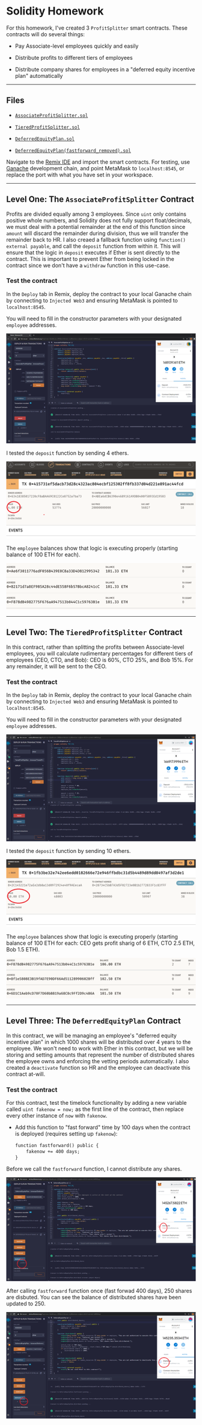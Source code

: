 # Solidity Homework

For this homework, I've created 3 `ProfitSplitter` smart contracts. These contracts will do several things:

* Pay Associate-level employees quickly and easily

* Distribute profits to different tiers of employees

* Distribute company shares for employees in a "deferred equity incentive plan" automatically

---

## Files

* [`AssociateProfitSplitter.sol`](Code/AssociateProfitSplitter.sol)

* [`TieredProfitSplitter.sol`](Code/TieredProfitSplitter.sol)

* [`DeferredEquityPlan.sol`](Code/DeferredEquityPlan.sol)

* [`DeferredEquityPlan(fastforward_removed).sol`](Code/DeferredEquityPlan(fastforward_removed).sol)

Navigate to the [Remix IDE](https://remix.ethereum.org) and import the smart contracts. For testing, use [Ganache](https://www.trufflesuite.com/ganache) development chain, and point MetaMask to `localhost:8545`, or replace the port with what you have set in your workspace.

---

## Level One: The `AssociateProfitSplitter` Contract

Profits are divided equally among 3 employees. Since `uint` only contains positive whole numbers, and Solidity does not fully support float/decimals, we must deal with a potential remainder at the end of this function since `amount` will discard the remainder during division, thus we will transfer the remainder back to HR. I also creaed a fallback function using `function() external payable`, and call the `deposit` function from within it. This will ensure that the logic in `deposit` executes if Ether is sent directly to the contract. This is important to prevent Ether from being locked in the contract since we don't have a `withdraw` function in this use-case.

### Test the contract

In the `Deploy` tab in Remix, deploy the contract to your local Ganache chain by connecting to `Injected Web3` and ensuring MetaMask is pointed to `localhost:8545`.

You will need to fill in the constructor parameters with your designated `employee` addresses.

![Remix Testing_AssociateProfitSplitter](Images/AssociateProfitSplitter_TX.PNG)

I tested the `deposit` function by sending 4 ethers. 

![AssociateProfitSplitter_contract](Images/AssociateProfitSplitter_contract.PNG)

The `employee` balances show that logic is executing properly (starting balance of 100 ETH for each).

![AssociateProfitSplitter_balance](Images/AssociateProfitSplitter_balance.PNG)

---

## Level Two: The `TieredProfitSplitter` Contract

In this contract, rather than splitting the profits between Associate-level employees, you will calculate rudimentary percentages for different tiers of employees (CEO, CTO, and Bob): CEO is 60%, CTO 25%, and Bob 15%. For any remainder, it will be sent to the CEO. 

### Test the contract

In the `Deploy` tab in Remix, deploy the contract to your local Ganache chain by connecting to `Injected Web3` and ensuring MetaMask is pointed to `localhost:8545`.

You will need to fill in the constructor parameters with your designated `employee` addresses.

![Remix Testing_TieredProfitSplitter](Images/TieredProfitSplitter_TX.PNG)

I tested the `deposit` function by sending 10 ethers. 

![TieredProfitSplitter_contract](Images/TieredProfitSplitter_contract.PNG)

The `employee` balances show that logic is executing properly (starting balance of 100 ETH for each: CEO gets profit sharig of 6 ETH, CTO 2.5 ETH, Bob 1.5 ETH).

![TieredProfitSplitter_balance](Images/TieredProfitSplitter_balance.PNG)

---

## Level Three: The `DeferredEquityPlan` Contract

In this contract, we will be managing an employee's "deferred equity incentive plan" in which 1000 shares will be distributed over 4 years to the employee. We won't need to work with Ether in this contract, but we will be storing and setting amounts that represent the number of distributed shares the employee owns and enforcing the vetting periods automatically. I also created a `deactivate` function so HR and the employee can deactivate this contract at-will.

### Test the contract
For this contract, test the timelock functionality by adding a new variable called `uint fakenow = now;` as the first line of the contract, then replace every other instance of `now` with `fakenow`.

  * Add this function to "fast forward" time by 100 days when the contract is deployed (requires setting up `fakenow`):

    ```solidity
    function fastforward() public {
        fakenow += 400 days;
    }
    ```
Before we call the `fastforward` function, I cannot distribute any shares.

![DeferredEquityPlan_TX](Images/DeferredEquityPlan_TX.PNG)


After calling `fastforward` function once (fast forwad 400 days), 250 shares are disbuted. You can see the balance of distributed shares have been updated to 250. 

![DeferredEquityPlanFastForward_TX](Images/DeferredEquityPlanFastForward_TX.PNG)
